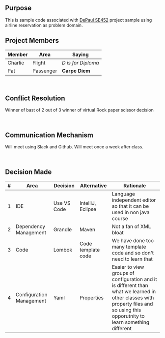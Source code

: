## Purpose
This is sample code associated with [DePaul SE452](http://www.cdm.depaul.edu/academics/pages/courseinfo.aspx?Subject=SE&CatalogNbr=452) project sample using airline reservation as problem domain.
<br>

## Project Members

| Member | Area  | Saying |
| ----------- | ----------- | --- |
| Charlie | Flight | <i>D is for Diploma</i>
| Pat | Passenger  | <b>Carpe Diem</b>

<br/>

## Conflict Resolution
Winner of bast of 2 out of 3 winner of virtual Rock paper scissor decision

<br/>

## Communication Mechanism
Will meet using Slack and Github.   Will meet once a week after class.

<br/>

## Decision Made
| # | Area  | Decision | Alternative | Rationale
| ----------- | ----------- | --- | --- |--- |
| 1 | IDE | Use VS Code |IntelliJ, Eclipse | Language independent editor so that it can be used in non java course
| 2 | Dependency Management  | Grandle | Maven | Not a fan of XML bloat
| 3 | Code  | Lombok | Code template code | We have done too many template code and so don't need to learn that
| 4 | Configuration Management  | Yaml | Properties | Easier to view groups of configuration and it is different than what we learned in other classes with property files and so using this opporutnity to learn something different


